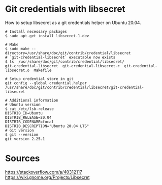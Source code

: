 # Git credentials with libsecret

How to setup libsecret as a git credentials helper on Ubuntu 20.04.

```shell
# Install necessary packages
$ sudo apt-get install libsecret-1-dev 

# Make
$ sudo make --directory=/usr/share/doc/git/contrib/credential/libsecret
# `git-credential-libsecret` executable now exists
$ ls  /usr/share/doc/git/contrib/credential/libsecret/
git-credential-libsecret  git-credential-libsecret.c  git-credential-libsecret.o  Makefile

# Setup credential store in git
git config --global credential.helper /usr/share/doc/git/contrib/credential/libsecret/git-credential-libsecret

# Additional information
# Ubuntu version
$ cat /etc/lsb-release 
DISTRIB_ID=Ubuntu
DISTRIB_RELEASE=20.04
DISTRIB_CODENAME=focal
DISTRIB_DESCRIPTION="Ubuntu 20.04 LTS"
# Git version
$ git --version
git version 2.25.1
```

# Sources
https://stackoverflow.com/a/40312117
https://wiki.gnome.org/Projects/Libsecret
